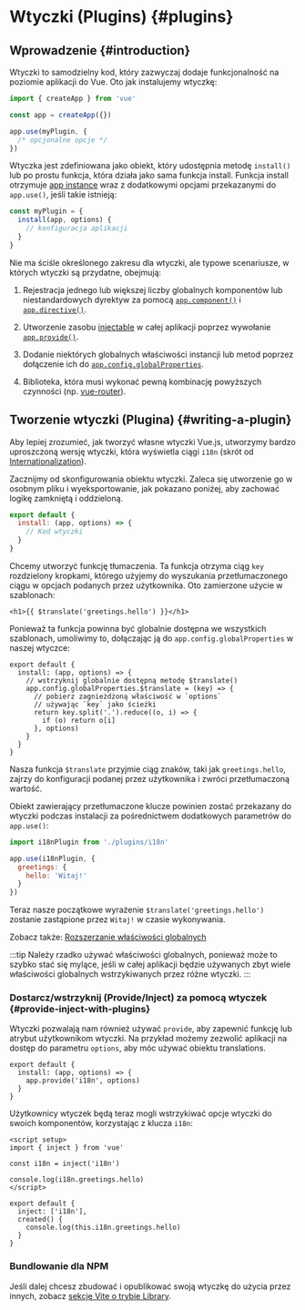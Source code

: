 ﻿# Wtyczki (Plugins) {#plugins}

## Wprowadzenie {#introduction}

Wtyczki to samodzielny kod, który zazwyczaj dodaje funkcjonalność na poziomie aplikacji do Vue. Oto jak instalujemy wtyczkę:

```js
import { createApp } from 'vue'

const app = createApp({})

app.use(myPlugin, {
  /* opcjonalne opcje */
})
```

Wtyczka jest zdefiniowana jako obiekt, który udostępnia metodę `install()` lub po prostu funkcja, która działa jako sama funkcja install. Funkcja install otrzymuje [app instance](/api/application) wraz z dodatkowymi opcjami przekazanymi do `app.use()`, jeśli takie istnieją:

```js
const myPlugin = {
  install(app, options) {
    // konfiguracja aplikacji
  }
}
```

Nie ma ściśle określonego zakresu dla wtyczki, ale typowe scenariusze, w których wtyczki są przydatne, obejmują:

1. Rejestracja jednego lub większej liczby globalnych komponentów lub niestandardowych dyrektyw za pomocą [`app.component()`](/api/application#app-component) i [`app.directive()`](/api/application#app-directive).

2. Utworzenie zasobu [injectable](/guide/components/provide-inject) w całej aplikacji poprzez wywołanie [`app.provide()`](/api/application#app-provide).

3. Dodanie niektórych globalnych właściwości instancji lub metod poprzez dołączenie ich do [`app.config.globalProperties`](/api/application#app-config-globalproperties).

4. Biblioteka, która musi wykonać pewną kombinację powyższych czynności (np. [vue-router](https://github.com/vuejs/vue-router-next)).

## Tworzenie wtyczki (Plugina) {#writing-a-plugin}

Aby lepiej zrozumieć, jak tworzyć własne wtyczki Vue.js, utworzymy bardzo uproszczoną wersję wtyczki, która wyświetla ciągi `i18n` (skrót od [Internationalization](https://en.wikipedia.org/wiki/Internationalization_and_localization)).

Zacznijmy od skonfigurowania obiektu wtyczki. Zaleca się utworzenie go w osobnym pliku i wyeksportowanie, jak pokazano poniżej, aby zachować logikę zamkniętą i oddzieloną.

```js [plugins/i18n.js]
export default {
  install: (app, options) => {
    // Kod wtyczki
  }
}
```

Chcemy utworzyć funkcję tłumaczenia. Ta funkcja otrzyma ciąg `key` rozdzielony kropkami, którego użyjemy do wyszukania przetłumaczonego ciągu w opcjach podanych przez użytkownika. Oto zamierzone użycie w szablonach:

```vue-html
<h1>{{ $translate('greetings.hello') }}</h1>
```

Ponieważ ta funkcja powinna być globalnie dostępna we wszystkich szablonach, umoliwimy to, dołączając ją do `app.config.globalProperties` w naszej wtyczce:

```js{3-10} [plugins/i18n.js]
export default {
  install: (app, options) => {
    // wstrzyknij globalnie dostępną metodę $translate()
    app.config.globalProperties.$translate = (key) => {
      // pobierz zagnieżdżoną właściwość w `options`
      // używając `key` jako ścieżki
      return key.split('.').reduce((o, i) => {
        if (o) return o[i]
      }, options)
    }
  }
}
```

Nasza funkcja `$translate` przyjmie ciąg znaków, taki jak `greetings.hello`, zajrzy do konfiguracji podanej przez użytkownika i zwróci przetłumaczoną wartość.

Obiekt zawierający przetłumaczone klucze powinien zostać przekazany do wtyczki podczas instalacji za pośrednictwem dodatkowych parametrów do `app.use()`:

```js
import i18nPlugin from './plugins/i18n'

app.use(i18nPlugin, {
  greetings: {
    hello: 'Witaj!'
  }
})
```

Teraz nasze początkowe wyrażenie `$translate('greetings.hello')` zostanie zastąpione przez `Witaj!` w czasie wykonywania.

Zobacz także: [Rozszerzanie właściwości globalnych](/guide/typescript/options-api#augmenting-global-properties) <sup class="vt-badge ts" />

:::tip
Należy rzadko używać właściwości globalnych, ponieważ może to szybko stać się mylące, jeśli w całej aplikacji będzie używanych zbyt wiele właściwości globalnych wstrzykiwanych przez różne wtyczki.
:::

### Dostarcz/wstrzyknij (Provide/Inject) za pomocą wtyczek {#provide-inject-with-plugins}

Wtyczki pozwalają nam również używać `provide`, aby zapewnić funkcję lub atrybut użytkownikom wtyczki. Na przykład możemy zezwolić aplikacji na dostęp do parametru `options`, aby móc używać obiektu translations.

```js{3} [plugins/i18n.js]
export default {
  install: (app, options) => {
    app.provide('i18n', options)
  }
}
```

Użytkownicy wtyczek będą teraz mogli wstrzykiwać opcje wtyczki do swoich komponentów, korzystając z klucza `i18n`:

<div class="composition-api">

```vue{4}
<script setup>
import { inject } from 'vue'

const i18n = inject('i18n')

console.log(i18n.greetings.hello)
</script>
```

</div>
<div class="options-api">

```js{2}
export default {
  inject: ['i18n'],
  created() {
    console.log(this.i18n.greetings.hello)
  }
}
```

</div>

### Bundlowanie dla NPM

Jeśli dalej chcesz zbudować i opublikować swoją wtyczkę do użycia przez innych, zobacz [sekcję Vite o trybie Library](https://vitejs.dev/guide/build.html#library-mode).
